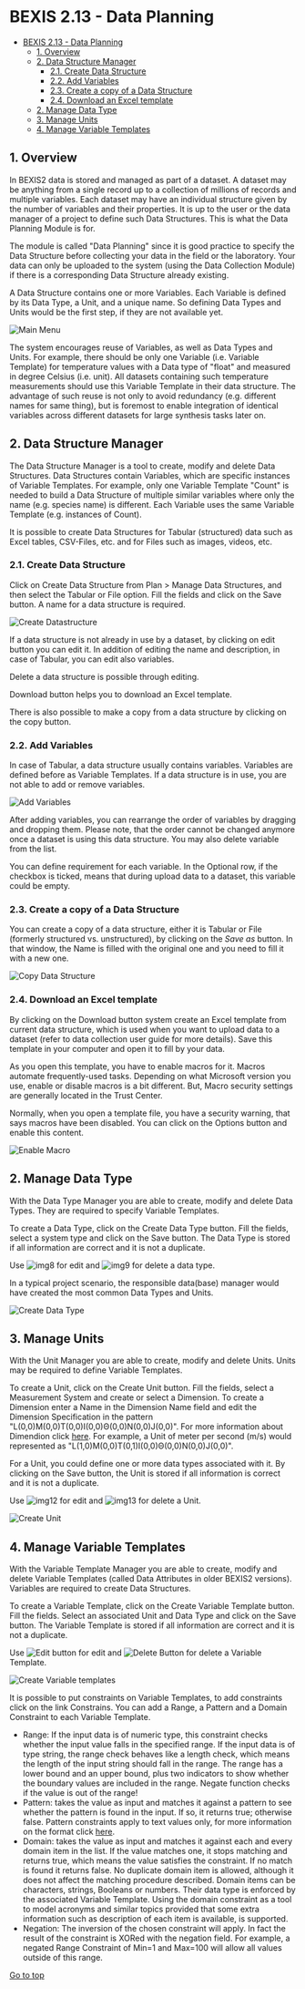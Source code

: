 # BEXIS 2.13 - Data Planning

<!-- TOC -->

- [BEXIS 2.13 - Data Planning](#bexis-213---data-planning)
	- [1. Overview](#1-overview)
	- [2. Data Structure Manager](#2-data-structure-manager)
		- [2.1. Create Data Structure](#21-create-data-structure)
		- [2.2. Add Variables](#22-add-variables)
		- [2.3. Create a copy of a Data Structure](#23-create-a-copy-of-a-data-structure)
		- [2.4. Download an Excel template](#24-download-an-excel-template)
	- [2. Manage Data Type](#2-manage-data-type)
	- [3. Manage Units](#3-manage-units)
	- [4. Manage Variable Templates](#4-manage-variable-templates)

<!-- /TOC -->

## 1. Overview 

In BEXIS2 data is stored and managed as part of a dataset. A dataset may be anything from a single record up to a collection of millions of records and multiple variables. Each dataset may have an individual structure given by the number of variables and their properties. It is up to the user or the data manager of a project to define such Data Structures. This is what the Data Planning Module is for.

The module is called "Data Planning" since it is good practice to specify the Data Structure before collecting your data in the field or the laboratory. Your data can only be uploaded to the system (using the Data Collection Module) if there is a corresponding Data Structure already existing.

A Data Structure contains one or more Variables. Each Variable is defined by its Data Type, a Unit, and a unique name. So defining Data Types and Units would be the first step, if they are not available yet.

![Main Menu](./Images/main_menu.png) 

The system encourages reuse of Variables, as well as Data Types and Units. For example, there should be only one Variable (i.e. Variable Template) for temperature values with a Data type of "float" and measured in degree Celsius (i.e. unit). All datasets containing such temperature measurements should use this Variable Template in their data structure. The advantage of such reuse is not only to avoid redundancy (e.g. different names for same thing), but is foremost to enable integration of identical variables across different datasets for large synthesis tasks later on.

## 2. Data Structure Manager

The Data Structure Manager is a tool to create, modify and delete Data Structures. Data Structures contain Variables, which are specific instances of Variable Templates. For example, only one Variable Template "Count" is needed to build a Data Structure of multiple similar variables where only the name (e.g. species name) is different. Each Variable uses the same Variable Template (e.g. instances of Count).

It is possible to create Data Structures for Tabular (structured) data such as Excel tables, CSV-Files, etc. and for Files such as images, videos, etc.

### 2.1. Create Data Structure

Click on Create Data Structure from Plan > Manage Data Structures, and then select the Tabular or File option. Fill the fields and click on the Save button. A name for a data structure is required.

![Create Datastructure](./Images/create_data_structure.png) 

If a data structure is not already in use by a dataset, by clicking on edit button you can edit it. In addition of editing the name and description, in case of Tabular, you can edit also variables.

Delete a data structure is possible through editing.

Download button helps you to download an Excel template.

There is also possible to make a copy from a data structure by clicking on the copy button.

### 2.2. Add Variables

In case of Tabular, a data structure usually contains variables. Variables are defined before as Variable Templates. If a data structure is in use, you are not able to add or remove variables.

![Add Variables](./Images/add_variables.png) 

After adding variables, you can rearrange the order of variables by dragging and dropping them. Please note, that the order cannot be changed anymore once a dataset is using this data structure. You may also delete variable from the list.

You can define requirement for each variable. In the Optional row, if the checkbox is ticked, means that during upload data to a dataset, this variable could be empty.

### 2.3. Create a copy of a Data Structure

You can create a copy of a data structure, either it is Tabular or File (formerly structured vs. unstructured), by clicking on the _Save as_ button. In that window, the Name is filled with the original one and you need to fill it with a new one.

![Copy Data Structure](./Images/copy_data_structure.png) 

### 2.4. Download an Excel template

By clicking on the Download button system create an Excel template from current data structure, which is used when you want to upload data to a dataset (refer to data collection user guide for more details). Save this template in your computer and open it to fill by your data.

As you open this template, you have to enable macros for it. Macros automate frequently-used tasks. Depending on what Microsoft version you use, enable or disable macros is a bit different. But, Macro security settings are generally located in the Trust Center.

Normally, when you open a template file, you have a security warning, that says macros have been disabled. You can click on the Options button and enable this content.

![Enable Macro](./Images/Help_img6.png) 

## 2. Manage Data Type

With the Data Type Manager you are able to create, modify and delete Data Types. They are required to specify Variable Templates.

To create a Data Type, click on the Create Data Type button. Fill the fields, select a system type and click on the Save button. The Data Type is stored if all information are correct and it is not a duplicate.

Use ![img8](./Images/edit_button.png) for edit and ![img9](./Images/delete_button.png) for delete a data type.

In a typical project scenario, the responsible data(base) manager would have created the most common Data Types and Units.

![Create Data Type](./Images/create_data_type.png) 

## 3. Manage Units

With the Unit Manager you are able to create, modify and delete Units. Units may be required to define Variable Templates.

To create a Unit, click on the Create Unit button. Fill the fields, select a Measurement System and create or select a Dimension. To create a Dimension enter a Name in the Dimension Name field and edit the Dimension Specification in the pattern "L(0,0)M(0,0)T(0,0)I(0,0)Θ(0,0)N(0,0)J(0,0)". For more information about Dimendion click [here](https://translate.google.de/translate?sl=de&tl=en&js=y&prev=_t&hl=de&ie=UTF-8&u=https%3A%2F%2Fde.wikipedia.org%2Fwiki%2FDimension_%28Gr%25C3%25B6%25C3%259Fensystem%29&edit-text=). For example, a Unit of meter per second (m/s) would represented as "L(1,0)M(0,0)T(0,1)I(0,0)Θ(0,0)N(0,0)J(0,0)".

For a Unit, you could define one or more data types associated with it. By clicking on the Save button, the Unit is stored if all information is correct and it is not a duplicate.

Use ![img12](./Images/edit_button.png) for edit and ![img13](./Images/delete_button.png) for delete a Unit.

![Create Unit](./Images/create_unit.png) 

## 4. Manage Variable Templates

With the Variable Template Manager you are able to create, modify and delete Variable Templates (called Data Attributes in older BEXIS2 versions). Variables are required to create Data Structures.

To create a Variable Template, click on the Create Variable Template button. Fill the fields. Select an associated Unit and Data Type and click on the Save button. The Variable Template is stored if all information are correct and it is not a duplicate.

Use ![Edit button](./Images/edit_button.png) for edit and ![Delete Button](./Images/delete_button.png) for delete a Variable Template.

![Create Variable templates](./Images/create_variable.png) 

It is possible to put constraints on Variable Templates, to add constraints click on the link Constrains. You can add a Range, a Pattern and a Domain Constraint to each Variable Template.

*   Range: If the input data is of numeric type, this constraint checks whether the input value falls in the specified range. If the input data is of type string, the range check behaves like a length check, which means the length of the input string should fall in the range. The range has a lower bound and an upper bound, plus two indicators to show whether the boundary values are included in the range. Negate function checks if the value is out of the range!
*   Pattern: takes the value as input and matches it against a pattern to see whether the pattern is found in the input. If so, it returns true; otherwise false. Pattern constraints apply to text values only, for more information on the format click [here](https://en.wikipedia.org/wiki/Regular_expression).
*   Domain: takes the value as input and matches it against each and every domain item in the list. If the value matches one, it stops matching and returns true, which means the value satisfies the constraint. If no match is found it returns false. No duplicate domain item is allowed, although it does not affect the matching procedure described. Domain items can be characters, strings, Booleans or numbers. Their data type is enforced by the associated Variable Template. Using the domain constraint as a tool to model acronyms and similar topics provided that some extra information such as description of each item is available, is supported.
*   Negation: The inversion of the chosen constraint will apply. In fact the result of the constraint is XORed with the negation field. For example, a negated Range Constraint of Min=1 and Max=100 will allow all values outside of this range.


[Go to top](#_overview)